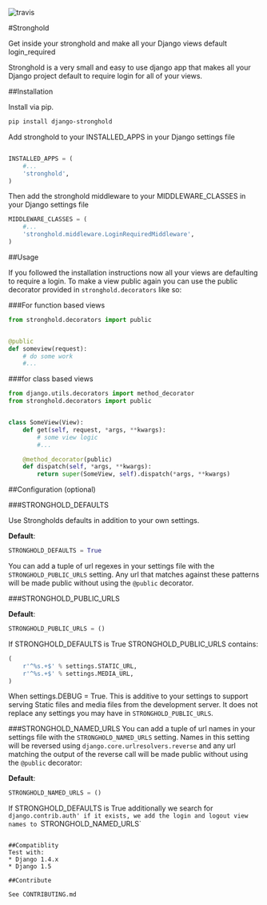 ![travis](https://travis-ci.org/mgrouchy/django-stronghold.png?branch=master)

#Stronghold

Get inside your stronghold and make all your Django views default login_required

Stronghold is a very small and easy to use django app that makes all your Django project default to require login for all of your views.


##Installation

Install via pip.

```sh
pip install django-stronghold
```

Add stronghold to your INSTALLED_APPS in your Django settings file

```python

INSTALLED_APPS = (
    #...
    'stronghold',
)
```

Then add the stronghold middleware to your MIDDLEWARE_CLASSES in your Django settings file

```python
MIDDLEWARE_CLASSES = (
    #...
    'stronghold.middleware.LoginRequiredMiddleware',
)

```

##Usage

If you followed the installation instructions now all your views are defaulting to require a login.
To make a view public again you can use the public decorator provided in `stronghold.decorators` like so:

###For function based views
```python
from stronghold.decorators import public


@public
def someview(request):
	# do some work
	#...

```

###for class based views

```python
from django.utils.decorators import method_decorator
from stronghold.decorators import public


class SomeView(View):
	def get(self, request, *args, **kwargs):
		# some view logic
		#...

	@method_decorator(public)
	def dispatch(self, *args, **kwargs):
    	return super(SomeView, self).dispatch(*args, **kwargs)
```

##Configuration (optional)


###STRONGHOLD_DEFAULTS

Use Strongholds defaults in addition to your own settings.

**Default**:

```python
STRONGHOLD_DEFAULTS = True
```

You can add a tuple of url regexes in your settings file with the
`STRONGHOLD_PUBLIC_URLS` setting. Any url that matches against these patterns
 will be made public without using the `@public` decorator.


###STRONGHOLD_PUBLIC_URLS

**Default**:
```python
STRONGHOLD_PUBLIC_URLS = ()
```

If STRONGHOLD_DEFAULTS is True STRONGHOLD_PUBLIC_URLS contains:
```python
(
    r'^%s.+$' % settings.STATIC_URL,
    r'^%s.+$' % settings.MEDIA_URL,
)

```
When settings.DEBUG = True. This is additive to your settings to support serving
Static files and media files from the development server. It does not replace any
settings you may have in `STRONGHOLD_PUBLIC_URLS`.

###STRONGHOLD_NAMED_URLS
You can add a tuple of url names in your settings file with the
`STRONGHOLD_NAMED_URLS` setting. Names in this setting will be reversed using
`django.core.urlresolvers.reverse` and any url matching the output of the reverse
call will be made public without using the `@public` decorator:

**Default**:
```python
STRONGHOLD_NAMED_URLS = ()
```

If STRONGHOLD_DEFAULTS is True additionally we search for `django.contrib.auth'
if it exists, we add the login and logout view names to `STRONGHOLD_NAMED_URLS`

```

##Compatiblity
Test with:
* Django 1.4.x
* Django 1.5

##Contribute

See CONTRIBUTING.md
